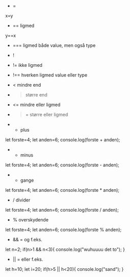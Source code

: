 * = 

x=y
* == ligmed


y==x

* === ligmed både value, men også type

* ! 
* != ikke ligmed
* !== hverken ligmed value eller type
* < mindre end
* > større end
* <= mindre eller ligmed
* >= større eller ligmed
* + plus

let forste=4;
let anden=6;
console.log(forste + anden);
* - minus 

let forste=4;
let anden=6;
console.log(forste - anden);
* * gange

let forste=4;
let anden=6;
console.log(forste * anden);
* / divider

let forste=4;
let anden=6;
console.log(forste / anden);

* % overskydende 

let forste=4;
let anden=6;
console.log(forste % anden);

* && = og f.eks.

let n=2;
if(n>1 && n<3){
    console.log("wuhuuuu det to");
}
* || = eller f.eks. 

let h=10;
let i=20;
if(h>5 || h<20){
    console.log("sand");
}
